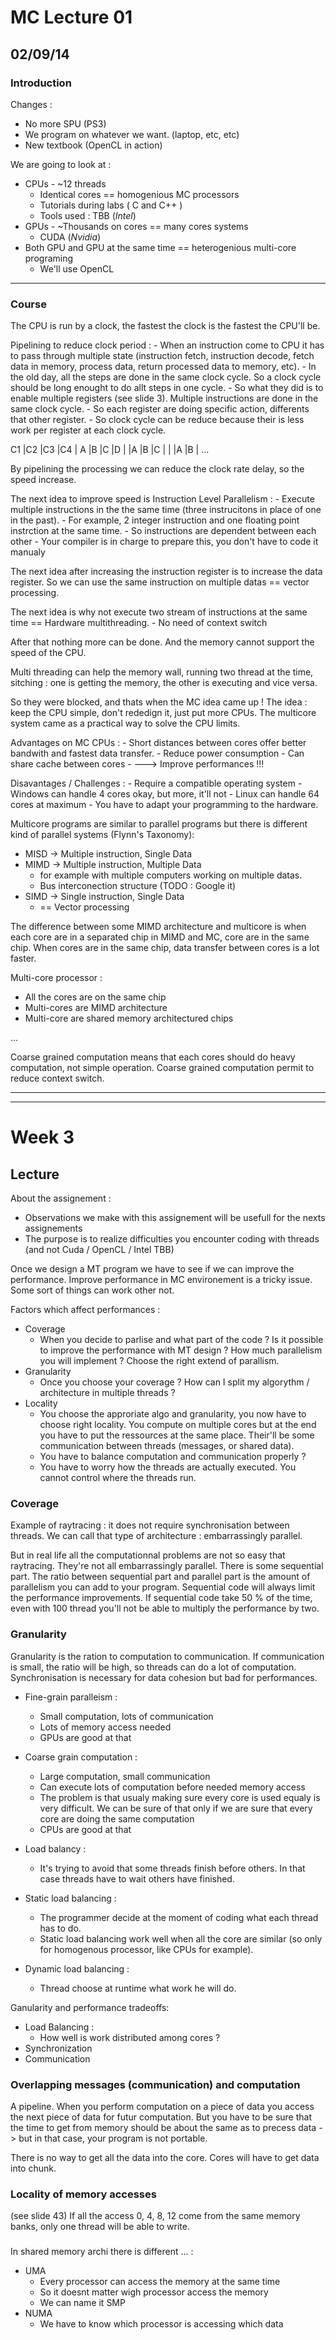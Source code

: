 # MC Lecture 01

## 02/09/14

### Introduction

Changes :

- No more SPU (PS3) 
- We program on whatever we want. (laptop, etc, etc)
- New textbook (OpenCL in action)

We are going to look at :

- CPUs - ~12 threads
	- Identical cores == homogenious MC processors
	- Tutorials during labs ( C and C++ )
	- Tools used : TBB (_Intel_)
- GPUs - ~Thousands on cores == many cores systems
	- CUDA (_Nvidia_)
- Both GPU and GPU at the same time == heterogenious multi-core programing
	- We'll use OpenCL

------------------------------------------

### Course

The CPU is run by a clock, the fastest the clock is the fastest the CPU'll be.

Pipelining to reduce clock period :
	- When an instruction come to CPU it has to pass through multiple state (instruction fetch, instruction decode, fetch data in memory, process data, return processed data to memory, etc).
	- In the old day, all the steps are done in the same clock cycle. So a clock cycle should be long enought to do allt steps in one cycle.
	- So what they did is to enable multiple registers (see slide 3). Multiple instructions are done in the same clock cycle.
	- So each register are doing specific action, differents that other register.
	- So clock cycle can be reduce because their is less work per register at each clock cycle.

C1    |C2    |C3    |C4    |
A     |B     |C     |D     |
      |A     |B     |C     |
      |      |A     |B     |
      ...

By pipelining the processing we can reduce the clock rate delay, so the speed increase.

The next idea to improve speed is Instruction Level Parallelism :
	- Execute multiple instructions in the the same time (three instrucitons in place of one in the past).
	- For example, 2 integer instruction and one floating point instrction at the same time.
	- So instructions are dependent between each other
	- Your compiler is in charge to prepare this, you don't have to code it manualy

The next idea after increasing the instruction register is to increase the data register.
So we can use the same instruction on multiple datas == vector processing.

The next idea is why not execute two stream of instructions at the same time == Hardware multithreading.
	- No need of context switch

After that nothing more can be done. And the memory cannot support the speed of the CPU.

Multi threading can help the memory wall, running two thread at the time, sitching : one is getting the memory, the other is executing and vice versa.

So they were blocked, and thats when the MC idea came up ! The idea : keep the CPU simple, don't rededign it, just put more CPUs.
The multicore system came as a practical way to solve the CPU limits.

Advantages on MC CPUs :
	- Short distances between cores offer better bandwith and fastest data transfer.
	- Reduce power consumption
	- Can share cache between cores
	- ---> Improve performances !!!

Disavantages / Challenges :
	- Require a compatible operating system
		- Windows can handle 4 cores okay, but more, it'll not
		- Linux can handle 64 cores at maximum
	- You have to adapt your programming to the hardware.

Multicore programs are similar to parallel programs but there is different kind of parallel systems (Flynn's Taxonomy):
- MISD -> Multiple instruction, Single Data
- MIMD -> Multiple instruction, Multiple Data
	- for example with multiple computers working on multiple datas.
	- Bus interconection structure (TODO : Google it)
- SIMD -> Single instruction, Single Data
	- == Vector processing

The difference between some MIMD architecture and multicore is when each core are in a separated chip in MIMD and MC, core are in the same chip. When cores are in the same chip, data transfer between cores is a lot faster.

Multi-core processor :
- All the cores are on the same chip
- Multi-cores are MIMD architecture
- Multi-core are shared memory architectured chips

...

Coarse grained computation means that each cores should do heavy computation, not simple operation. Coarse grained computation permit to reduce context switch.

----------------------------------------------------------------------------

-------------------------------------------

# Week 3

## Lecture

About the assignement :
- Observations we make with this assignement will be usefull for the nexts assignements
- The purpose is to realize difficulties you encounter coding with threads (and not Cuda / OpenCL / Intel TBB)

Once we design a MT program we have to see if we can improve the performance.
Improve performance in MC environement is a tricky issue. Some sort of things can work other not.

Factors which affect performances :
- Coverage
	- When you decide to parlise and what part of the code ? Is it possible to improve the performance with MT design ? How much parallelism you will implement ? Choose the right extend of parallism.
- Granularity
	- Once you choose your coverage ? How can I split my algorythm / architecture in multiple threads ?
- Locality
	- You choose the approriate algo and granularity, you now have to choose right locality. You compute on multiple cores but at the end you have to put the ressources at the same place. Their'll be some communication between threads (messages, or shared data).
	- You have to balance computation and communication properly ?
	- You have to worry how the threads are actually executed. You cannot control where the threads run.

### Coverage

Example of raytracing : it does not require synchronisation between threads. We can call that type of architecture : embarrassingly parallel.

But in real life all the computationnal problems are not so easy that raytracing. They're not all embarrassingly parallel. There is some sequential part.
The ratio between sequential part and parallel part is the amount of parallelism you can add to your program.
Sequential code will always limit the performance improvements. If sequential code take 50 % of the time, even with 100 thread you'll not be able to multiply the performance by two.

### Granularity

Granularity is the ration to computation to communication. If communication is small, the ratio will be high, so threads can do a lot of computation.
Synchronisation is necessary for data cohesion but bad for performances.

- Fine-grain paralleism :
	- Small computation, lots of communication
	- Lots of memory access needed
	- GPUs are good at that
- Coarse grain computation :
	- Large computation, small communication
	- Can execute lots of computation before needed memory access
	- The problem is that usualy making sure every core is used equaly is very difficult. We can be sure of that only if we are sure that every core are doing the same computation
	- CPUs are good at that

- Load balancy :
	- It's trying to avoid that some threads finish before others. In that case threads have to wait others have finished.

- Static load balancing :
	- The programmer decide at the moment of coding what each thread has to do.
	- Static load balancing work well when all the core are similar (so only for homogenous processor, like CPUs for example).

- Dynamic load balancing :
	- Thread choose at runtime what work he will do.

Ganularity and performance tradeoffs:
- Load Balancing :
	-  How well is work distributed among cores ?
-  Synchronization
-  Communication

### Overlapping messages (communication) and computation

A pipeline. When you perform computation on a piece of data you access the next piece of data for futur computation. But you have to be sure that the time to get from memory should be about the same as to precess data -> but in that case, your program is not portable.

There is no way to get all the data into the core. Cores will have to get data into chunk.

### Locality of memory accesses

(see slide 43)
If all the access 0, 4, 8, 12 come from the same memory banks, only one thread will be able to write.

###

In shared memory archi there is different ... :
- UMA
	- Every processor can access the memory at the same time
	- So it doesnt matter wigh processor access the memory
	- We can name it SMP
- NUMA
	- We have to know which processor is accessing which data


